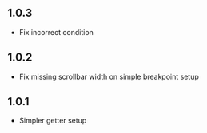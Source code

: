 ## 1.0.3

* Fix incorrect condition

## 1.0.2

* Fix missing scrollbar width on simple breakpoint setup

## 1.0.1

* Simpler getter setup